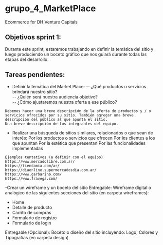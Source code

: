# grupo_4_MarketPlace
Ecommerce for DH Venture Capitals 


## Objetivos sprint 1:
Durante este sprint, estaremos trabajando en definir la temática del sitio y luego produciendo un boceto gráfico que nos guiará durante todas las etapas del desarrollo.



## Tareas pendientes:
- Definir la temática del Market Place: 
-- ¿Qué productos o servicios brindará nuestro sitio?  
-- ¿Quién será nuestra audiencia objetivo?  
-- ¿Cómo ajustaremos nuestra oferta a ese público? 
```
Debemos hacer una breve descripción de la oferta de productos y / o servicios ofrecidos por su sitio. También agregar una breve descripción del público al que apunta el sitio.
Una breve descripción de los integrantes del equipo.
```

- Realizar una búsqueda de sitios similares, relacionados o que sean de interés:
Por los productos o servicios que ofrecen
Por los clientes a los que apuntan
Por la estética que presentan
Por las funcionalidades implementadas
```
Ejemplos tentativos (a definir con el equipo)
https://www.mercadolibre.com.ar/
https://tiendamia.com/ar/
https://diaonline.supermercadosdia.com.ar/
https://www.garbarino.com/
https://www.fravega.com/
```

-Crear un wireframe y un boceto del sitio
Entregable: Wireframe digital o analógico de las siguientes secciones del sitio (en carpeta wireframes): 
- Home 
- Detalle de producto 
- Carrito de compras 
- Formulario de registro 
- Formulario de login  

Entregable (Opcional): Boceto o diseño del sitio incluyendo: Logo, Colores y Tipografías (en carpeta design)




